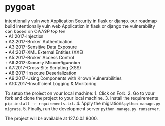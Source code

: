 # pygoat<br>

intentionally vuln web Application Security in flask or django.
our roadmap build intentionally vuln web Application in flask or django the vulnerability can based on OWASP top ten
<br>
• A1:2017-Injection<br>
• A2:2017-Broken Authentication<br>
• A3:2017-Sensitive Data Exposure<br>
• A4:2017-XML External Entities (XXE)<br>
• A5:2017-Broken Access Control<br>
• A6:2017-Security Misconfiguration<br>
• A7:2017-Cross-Site Scripting (XSS)<br>
• A8:2017-Insecure Deserialization<br>
• A9:2017-Using Components with Known Vulnerabilities<br>
• A10:2017-Insufficient Logging & Monitoring<br>

To setup the project on your local machine:
    1. Click on Fork.
    2. Go to your fork and clone the project to your local machine.
    3. Install the requirements `pip install -r requirements.txt`.
    4. Apply the migrations `python manage.py migrate`.
    5. Finally, run the development server `python manage.py runserver`.
    

The project will be available at 127.0.0.1:8000.
